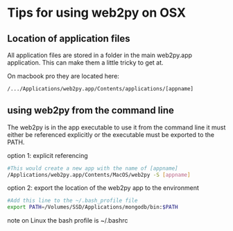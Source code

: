 # Tips for using web2py on OSX


## Location of application files

All application files are stored in a folder in the main web2py.app application. This can make them a little tricky to get at. 

On macbook pro they are located here:
```bash
/.../Applications/web2py.app/Contents/applications/[appname]
```

## using web2py from the command line
The web2py is in the app executable to use it from the command line it must either be referenced explicitly or the executable must be exported to the PATH.

option 1: explicit referencing
```bash
#This would create a new app with the name of [appname]
/Applications/web2py.app/Contents/MacOS/web2py -S [appname]
```

option 2: export the location of the web2py app to the environment
```bash
#Add this line to the ~/.bash_profile file
export PATH=/Volumes/SSD/Applications/mongodb/bin:$PATH
```

note on Linux the bash profile is ~/.bashrc

